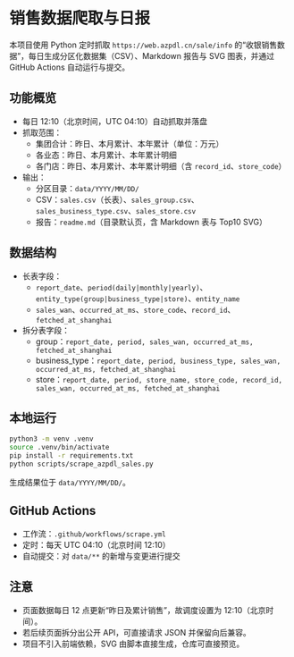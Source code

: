 # 销售数据爬取与日报

本项目使用 Python 定时抓取 `https://web.azpdl.cn/sale/info` 的“收银销售数据”，每日生成分区化数据集（CSV）、Markdown 报告与 SVG 图表，并通过 GitHub Actions 自动运行与提交。

## 功能概览
- 每日 12:10（北京时间，UTC 04:10）自动抓取并落盘
- 抓取范围：
  - 集团合计：昨日、本月累计、本年累计（单位：万元）
  - 各业态：昨日、本月累计、本年累计明细
  - 各门店：昨日、本月累计、本年累计明细（含 `record_id`、`store_code`）
- 输出：
  - 分区目录：`data/YYYY/MM/DD/`
  - CSV：`sales.csv`（长表）、`sales_group.csv`、`sales_business_type.csv`、`sales_store.csv`
  - 报告：`readme.md`（目录默认页，含 Markdown 表与 Top10 SVG）

## 数据结构
- 长表字段：
  - `report_date`、`period(daily|monthly|yearly)`、`entity_type(group|business_type|store)`、`entity_name`
  - `sales_wan`、`occurred_at_ms`、`store_code`、`record_id`、`fetched_at_shanghai`
- 拆分表字段：
  - group：`report_date, period, sales_wan, occurred_at_ms, fetched_at_shanghai`
  - business_type：`report_date, period, business_type, sales_wan, occurred_at_ms, fetched_at_shanghai`
  - store：`report_date, period, store_name, store_code, record_id, sales_wan, occurred_at_ms, fetched_at_shanghai`

## 本地运行
```bash
python3 -m venv .venv
source .venv/bin/activate
pip install -r requirements.txt
python scripts/scrape_azpdl_sales.py
```
生成结果位于 `data/YYYY/MM/DD/`。

## GitHub Actions
- 工作流：`.github/workflows/scrape.yml`
- 定时：每天 UTC 04:10（北京时间 12:10）
- 自动提交：对 `data/**` 的新增与变更进行提交

## 注意
- 页面数据每日 12 点更新“昨日及累计销售”，故调度设置为 12:10（北京时间）。
- 若后续页面拆分出公开 API，可直接请求 JSON 并保留向后兼容。
- 项目不引入前端依赖，SVG 由脚本直接生成，仓库可直接预览。
